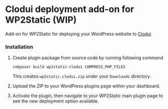 # Clodui deployment add-on for WP2Static (WIP)

Add-on for WP2Static for deploying your WordPress website to [Clodui](https://www.clodui.com)

### Installation

1. Create plugin package from source code by running following command

   ```
   composer build wp2static-clodui COMPRESS_PHP_FILES
   ```

   This creates `wp2static-clodui.zip` under your `Downloads` directory.

2. Upload the ZIP to your WordPress plugins page within your dashboard.

3. Activate the plugin, then navigate to your WP2Static main plugin page to see
   the new deployment option available.
